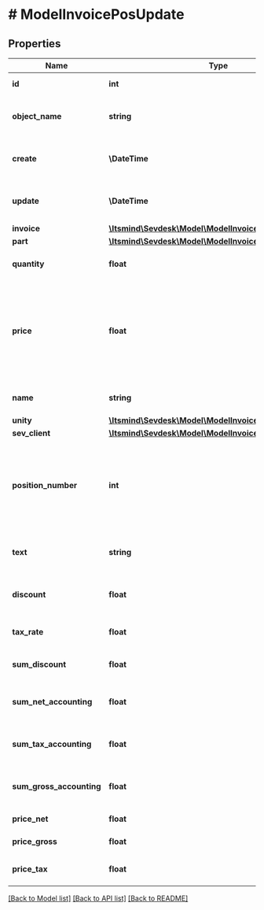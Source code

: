 # # ModelInvoicePosUpdate

## Properties

Name | Type | Description | Notes
------------ | ------------- | ------------- | -------------
**id** | **int** | The invoice position id | [optional] [readonly]
**object_name** | **string** | The invoice position object name | [optional] [readonly]
**create** | **\DateTime** | Date of invoice position creation | [optional] [readonly]
**update** | **\DateTime** | Date of last invoice position update | [optional] [readonly]
**invoice** | [**\Itsmind\Sevdesk\Model\ModelInvoicePosUpdateInvoice**](ModelInvoicePosUpdateInvoice.md) |  | [optional]
**part** | [**\Itsmind\Sevdesk\Model\ModelInvoicePosPart**](ModelInvoicePosPart.md) |  | [optional]
**quantity** | **float** | Quantity of the article/part | [optional]
**price** | **float** | Price of the article/part. Is either gross or net, depending on the sevDesk account setting. | [optional]
**name** | **string** | Name of the article/part. | [optional]
**unity** | [**\Itsmind\Sevdesk\Model\ModelInvoicePosUnity**](ModelInvoicePosUnity.md) |  | [optional]
**sev_client** | [**\Itsmind\Sevdesk\Model\ModelInvoicePosSevClient**](ModelInvoicePosSevClient.md) |  | [optional]
**position_number** | **int** | Position number of your position. Can be used to order multiple positions. | [optional]
**text** | **string** | A text describing your position. | [optional]
**discount** | **float** | An optional discount of the position. | [optional]
**tax_rate** | **float** | Tax rate of the position. | [optional]
**sum_discount** | **float** | Discount sum of the position | [optional] [readonly]
**sum_net_accounting** | **float** | Net accounting sum of the position | [optional] [readonly]
**sum_tax_accounting** | **float** | Tax accounting sum of the position | [optional] [readonly]
**sum_gross_accounting** | **float** | Gross accounting sum of the position | [optional] [readonly]
**price_net** | **float** | Net price of the part | [optional] [readonly]
**price_gross** | **float** | Gross price of the part | [optional]
**price_tax** | **float** | Tax on the price of the part | [optional]

[[Back to Model list]](../../README.md#models) [[Back to API list]](../../README.md#endpoints) [[Back to README]](../../README.md)

